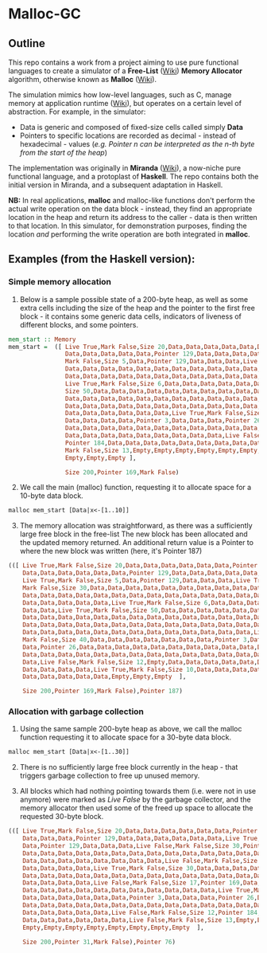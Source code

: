 # Malloc-GC

## Outline 
This repo contains a work from a project aiming to use pure functional languages to create a simulator of a **Free-List** ([Wiki](https://en.wikipedia.org/wiki/Free_list)) **Memory Allocator** algorithm, otherwise known as **Malloc** ([Wiki](https://en.wikipedia.org/wiki/Memory_management#DYNAMIC)). 

The simulation mimics how low-level languages, such as C, manage memory at application runtime ([Wiki](https://en.wikipedia.org/wiki/C_dynamic_memory_allocation)), but operates on a certain level of abstraction. For example, in the simulator:
* Data is generic and composed of fixed-size cells called simply **Data**
* Pointers to specific locations are recorded as decimal - instead of hexadecimal - values (*e.g. Pointer n can be interpreted as the n-th byte from the start of the heap*)

The implementation was originally in **Miranda** ([Wiki](https://en.wikipedia.org/wiki/Miranda_(programming_language))), a now-niche pure functional language, and a protoplast of **Haskell**. The repo contains both the initial version in Miranda, and a subsequent adaptation in Haskell. 

**NB:** In real applications, **malloc** and malloc-like functions don't perform the actual write operation on the data block - instead, they find an appropriate location in the heap and return its address to the caller - data is then written to that location. In this simulator, for demonstration purposes, finding the location *and* performing the write operation are both integrated in **malloc**.

## Examples (from the Haskell version):

### Simple memory allocation

1. Below is a sample possible state of a 200-byte heap, as well as some extra cells including the size of the heap and the pointer to the first free block - it contains some generic data cells, indicators of liveness of different blocks, and some pointers.
```haskell
mem_start :: Memory
mem_start =  ([ Live True,Mark False,Size 20,Data,Data,Data,Data,Data,Data,Pointer 26,Data,
                Data,Data,Data,Data,Data,Pointer 129,Data,Data,Data,Data,Data,Data,Live True,
                Mark False,Size 5,Data,Pointer 129,Data,Data,Data,Live True,Mark False,Size 30,
                Data,Data,Data,Data,Data,Data,Data,Data,Data,Data,Data,Data,Data,Data,Data,
                Data,Data,Data,Data,Data,Data,Data,Data,Data,Data,Data,Data,Data,Data,Data,
                Live True,Mark False,Size 6,Data,Data,Data,Data,Data,Data,Live True,Mark False,
                Size 50,Data,Data,Data,Data,Data,Data,Data,Data,Data,Data,Data,Data,Data,Data,
                Data,Data,Data,Data,Data,Data,Data,Data,Data,Data,Data,Data,Data,Data,Data,
                Data,Data,Data,Data,Data,Data,Data,Data,Data,Data,Data,Data,Data,Data,Data,
                Data,Data,Data,Data,Data,Data,Live True,Mark False,Size 40,Data,Data,Data,
                Data,Data,Data,Data,Pointer 3,Data,Data,Data,Pointer 26,Data,Data,Data,Data,
                Data,Data,Data,Data,Data,Data,Data,Data,Data,Data,Data,Data,Data,Data,Data,
                Data,Data,Data,Data,Data,Data,Data,Data,Data,Live False,Mark False,Size 12,
                Pointer 184,Data,Data,Data,Data,Data,Data,Data,Data,Data,Data,Data,Live False,
                Mark False,Size 13,Empty,Empty,Empty,Empty,Empty,Empty,Empty,Empty,Empty,Empty,
                Empty,Empty,Empty ],

                Size 200,Pointer 169,Mark False)
```
2. We call the main (malloc) function, requesting it to allocate space for a 10-byte data block.
```haskell
malloc mem_start [Data|x<-[1..10]]
```

3. The memory allocation was straightforward, as there was a sufficiently large free block in the free-list The new block has been allocated and the updated memory returned. An additional return value is a Pointer to where the new block was written (here, it's Pointer 187)
```haskell
(([ Live True,Mark False,Size 20,Data,Data,Data,Data,Data,Data,Pointer 26,
    Data,Data,Data,Data,Data,Data,Pointer 129,Data,Data,Data,Data,Data,Data,
    Live True,Mark False,Size 5,Data,Pointer 129,Data,Data,Data,Live True,
    Mark False,Size 30,Data,Data,Data,Data,Data,Data,Data,Data,Data,Data,Data,
    Data,Data,Data,Data,Data,Data,Data,Data,Data,Data,Data,Data,Data,Data,
    Data,Data,Data,Data,Data,Live True,Mark False,Size 6,Data,Data,Data,Data,
    Data,Data,Live True,Mark False,Size 50,Data,Data,Data,Data,Data,Data,Data,
    Data,Data,Data,Data,Data,Data,Data,Data,Data,Data,Data,Data,Data,Data,Data,
    Data,Data,Data,Data,Data,Data,Data,Data,Data,Data,Data,Data,Data,Data,Data,
    Data,Data,Data,Data,Data,Data,Data,Data,Data,Data,Data,Data,Data,Live True,
    Mark False,Size 40,Data,Data,Data,Data,Data,Data,Data,Pointer 3,Data,Data,
    Data,Pointer 26,Data,Data,Data,Data,Data,Data,Data,Data,Data,Data,Data,Data,
    Data,Data,Data,Data,Data,Data,Data,Data,Data,Data,Data,Data,Data,Data,Data,
    Data,Live False,Mark False,Size 12,Empty,Data,Data,Data,Data,Data,Data,Data,
    Data,Data,Data,Data,Live True,Mark False,Size 10,Data,Data,Data,Data,Data,
    Data,Data,Data,Data,Data,Empty,Empty,Empty  ],

    Size 200,Pointer 169,Mark False),Pointer 187)
```
### Allocation with garbage collection

1. Using the same sample 200-byte heap as above, we call the malloc function requesting it to allocate space for a 30-byte data block.
```haskell
malloc mem_start [Data|x<-[1..30]]
```
2. There is no sufficiently large free block currently in the heap - that triggers garbage collection to free up unused memory.

3. All blocks which had nothing pointing towards them (i.e. were not in use anymore) were marked as *Live False* by the garbage collector, and the memory allocator then used some of the freed up space to allocate the requested 30-byte block.
```haskell
(([ Live True,Mark False,Size 20,Data,Data,Data,Data,Data,Data,Pointer 26,Data,Data,Data,
    Data,Data,Data,Pointer 129,Data,Data,Data,Data,Data,Data,Live True,Mark False,Size 5,
    Data,Pointer 129,Data,Data,Data,Live False,Mark False,Size 30,Pointer 64,Data,Data,Data,
    Data,Data,Data,Data,Data,Data,Data,Data,Data,Data,Data,Data,Data,Data,Data,Data,Data,Data,
    Data,Data,Data,Data,Data,Data,Data,Data,Live False,Mark False,Size 6,Pointer 106,Data,
    Data,Data,Data,Data,Live True,Mark False,Size 30,Data,Data,Data,Data,Data,Data,Data,Data,
    Data,Data,Data,Data,Data,Data,Data,Data,Data,Data,Data,Data,Data,Data,Data,Data,Data,Data,
    Data,Data,Data,Data,Live False,Mark False,Size 17,Pointer 169,Data,Data,Data,Data,Data,
    Data,Data,Data,Data,Data,Data,Data,Data,Data,Data,Data,Live True,Mark False,Size 40,Data,
    Data,Data,Data,Data,Data,Data,Pointer 3,Data,Data,Data,Pointer 26,Data,Data,Data,Data,Data,
    Data,Data,Data,Data,Data,Data,Data,Data,Data,Data,Data,Data,Data,Data,Data,Data,Data,Data,
    Data,Data,Data,Data,Data,Live False,Mark False,Size 12,Pointer 184,Data,Data,Data,Data,Data,
    Data,Data,Data,Data,Data,Data,Live False,Mark False,Size 13,Empty,Empty,Empty,Empty,Empty,
    Empty,Empty,Empty,Empty,Empty,Empty,Empty,Empty  ],

    Size 200,Pointer 31,Mark False),Pointer 76)
 ```
